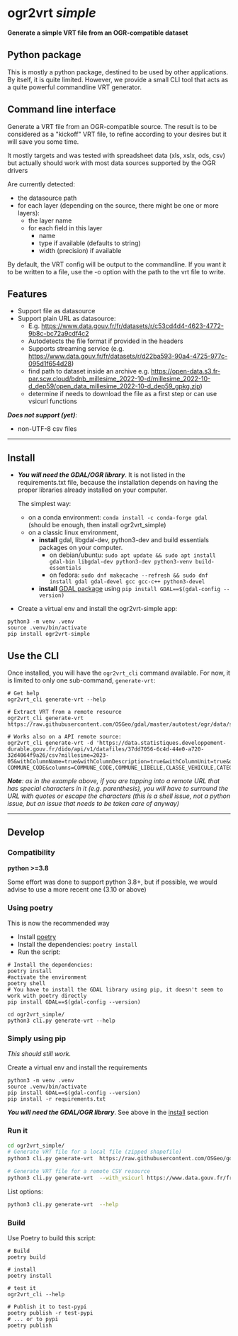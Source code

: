 # ogr2vrt *simple*
**Generate a simple VRT file from an OGR-compatible dataset**

## Python package
This is mostly a python package, destined to be used by other applications. By itself, it is quite limited. However, we provide a small CLI tool that acts as a quite powerful commandline VRT generator.

## Command line interface
Generate a VRT file from an OGR-compatible source.
The result is to be considered as a "kickoff" VRT file, to refine according to your desires
but it will save you some time.

It mostly targets and was tested with spreadsheet data (xls, xslx, ods, csv) but actually should work with most data sources supported by the OGR drivers

Are currently detected:
- the datasource path
- for each layer (depending on the source, there might be one or more layers):
  - the layer name
  - for each field in this layer
    - name
    - type if available (defaults to string)
    - width (precision) if available

By default, the VRT config will be output to the commandline. If you want it to be written to a file, use the -o option 
with the path to the vrt file to write.

## Features
- Support file as datasource
- Support plain URL as datasource:
  - E.g. https://www.data.gouv.fr/fr/datasets/r/c53cd4d4-4623-4772-9b8c-bc72a9cdf4c2
  - Autodetects the file format if provided in the headers
  - Supports streaming service (e.g. https://www.data.gouv.fr/fr/datasets/r/d22ba593-90a4-4725-977c-095d1f654d28)
  - find path to dataset inside an archive e.g. https://open-data.s3.fr-par.scw.cloud/bdnb_millesime_2022-10-d/millesime_2022-10-d_dep59/open_data_millesime_2022-10-d_dep59_gpkg.zip)
  - determine if needs to download the file as a first step or can use vsicurl functions

**_Does not support (yet)_**:
- non-UTF-8 csv files

---

## Install
- _**You will need the GDAL/OGR library**_. It is not listed in the requirements.txt file, because the installation depends on having the proper libraries already installed on your computer.

  The simplest way:
  - on a conda environment: `conda install -c conda-forge gdal` (should be enough, then install ogr2vrt_simple)
  - on a classic linux environment, 
    - **install** gdal, libgdal-dev, python3-dev and build essentials packages on your computer.
      - on debian/ubuntu: `sudo apt update && sudo apt install gdal-bin libgdal-dev python3-dev python3-venv build-essentials`
      - on fedora: `sudo dnf makecache --refresh && sudo dnf install gdal gdal-devel gcc gcc-c++ python3-devel`
    - **install** [GDAL package](https://pypi.org/project/GDAL/) using `pip install GDAL==$(gdal-config --version)`

- Create a virtual env and install the ogr2vrt-simple app:
```
python3 -m venv .venv
source .venv/bin/activate
pip install ogr2vrt-simple
```

## Use the CLI
Once installed, you will have the `ogr2vrt_cli` command available. For now, it is limited to only one sub-command, `generate-vrt`:
```
# Get help
ogr2vrt_cli generate-vrt --help

# Extract VRT from a remote resource
ogr2vrt_cli generate-vrt https://raw.githubusercontent.com/OSGeo/gdal/master/autotest/ogr/data/shp/poly.zip

# Works also on a API remote source:
ogr2vrt_cli generate-vrt -d 'https://data.statistiques.developpement-durable.gouv.fr/dido/api/v1/datafiles/37dd7056-6c4d-44e0-a720-32d4064f9a26/csv?millesime=2023-05&withColumnName=true&withColumnDescription=true&withColumnUnit=true&orderBy=-COMMUNE_CODE&columns=COMMUNE_CODE,COMMUNE_LIBELLE,CLASSE_VEHICULE,CATEGORIE_VEHICULE,CARBURANT,CRITAIR,PARC_2011,PARC_2012,PARC_2013,PARC_2014,PARC_2015,PARC_2016,PARC_2017,PARC_2018,PARC_2019,PARC_2020,PARC_2021,PARC_2022&COMMUNE_CODE=contains%3A09241'
```

_**Note**: as in the example above, if you are tapping into a remote URL that has special characters in it (e.g. parenthesis), you will have to surround the URL with quotes or escape the characters (this is a shell issue, not a python issue, but an issue that needs to be taken care of anyway)_



---
## Develop
  
### Compatibility
**python >=3.8**

Some effort was done to support python 3.8+, but if possible, we would advise to use a more recent one (3.10 or above)

### Using poetry
This is now the recommended way

- Install [poetry](https://python-poetry.org/docs/#installation)
- Install the dependencies: `poetry install`
- Run the script:
```
# Install the dependencies: 
poetry install
#activate the environment
poetry shell 
# You have to install the GDAL library using pip, it doesn't seem to work with poetry directly
pip install GDAL==$(gdal-config --version)

cd ogr2vrt_simple/
python3 cli.py generate-vrt --help
```


### Simply using pip
_This should still work._ 

Create a virtual env and install the requirements
```
python3 -m venv .venv
source .venv/bin/activate
pip install GDAL==$(gdal-config --version)
pip install -r requirements.txt
```

_**You will need the GDAL/OGR library**_. See above in the [install](#install) section
      
### Run it
```bash
cd ogr2vrt_simple/
# Generate VRT file for a local file (zipped shapefile)
python3 cli.py generate-vrt  https://raw.githubusercontent.com/OSGeo/gdal/master/autotest/ogr/data/shp/poly.zip

# Generate VRT file for a remote CSV resource
python3 cli.py generate-vrt  --with_vsicurl https://www.data.gouv.fr/fr/datasets/r/c53cd4d4-4623-4772-9b8c-bc72a9cdf4c2
```

List options: 
```bash
python3 cli.py generate-vrt  --help
````

### Build

Use Poetry to build this script:
```
# Build
poetry build

# install 
poetry install

# test it
ogr2vrt_cli --help

# Publish it to test-pypi
poetry publish -r test-pypi
# ... or to pypi
poetry publish
```
